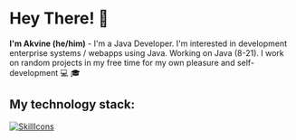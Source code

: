 # Hey There! 👋
**I'm Akvine (he/him)** - I'm a Java Developer.  I'm interested in development enterprise systems / webapps using Java. Working on Java (8-21). I work on random projects in my free time for my own pleasure and self-development  💻 🎓
## My technology stack:
[![SkillIcons](https://skillicons.dev/icons?i=java,spring,hibernate,postgres,postman,rabbitmq,docker)](https://skillicons.dev)<br/>
